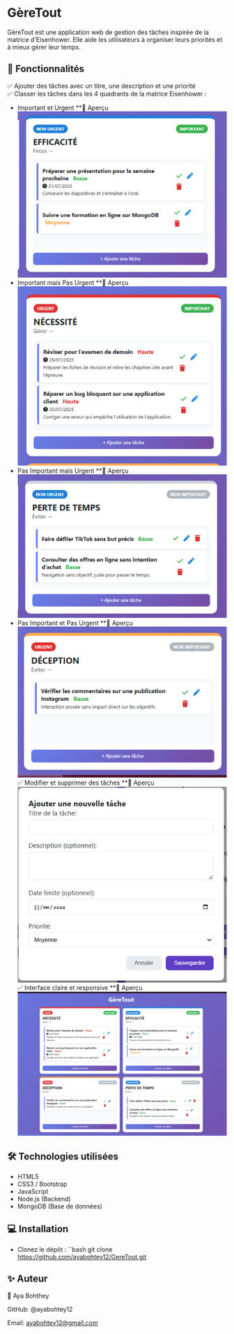 # GèreTout

GèreTout est une application web de gestion des tâches inspirée de la matrice d'Eisenhower. Elle aide les utilisateurs à organiser leurs priorités et à mieux gérer leur temps.

## 🚀 Fonctionnalités

✅ Ajouter des tâches avec un titre, une description et une priorité  
✅ Classer les tâches dans les 4 quadrants de la matrice Eisenhower :  
- Important et Urgent
    **📸 Aperçu
         ![Aperçu de l’application](./Important&&Pas-Urgent.png)
- Important mais Pas Urgent
    **📸 Aperçu
         ![Aperçu de l’application](./Important&&Urgent.png)
- Pas Important mais Urgent
    **📸 Aperçu
         ![Aperçu de l’application](./Pas-Important&&Pas-Urgent.png)
- Pas Important et Pas Urgent
    **📸 Aperçu
         ![Aperçu de l’application](./Pas-Important&&Urgent.png)  
✅ Modifier et supprimer des tâches
     **📸 Aperçu
         ![Aperçu de l’application](./Ajouter-une-nouvelle-tache.png)
✅ Interface claire et responsive
     **📸 Aperçu
         ![Aperçu de l’application](./Interface-GereTout.png)

## 🛠️ Technologies utilisées

- HTML5
- CSS3 / Bootstrap
- JavaScript
- Node.js (Backend)
- MongoDB (Base de données)

## 💻 Installation

- Clonez le dépôt :
   ``bash
   git clone https://github.com/ayabohtey12/GereTout.git


   
## ✨ Auteur
👤 Aya Bohthey

GitHub: @ayabohtey12

Email: ayabohtey12@gmail.com
